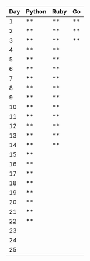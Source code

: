| Day | Python | Ruby | Go |
| --- | ------ | ---- | -- |
|   1 |     ** |   ** | ** |
|   2 |     ** |   ** | ** |
|   3 |     ** |   ** | ** |
|   4 |     ** |   ** |    |
|   5 |     ** |   ** |    |
|   6 |     ** |   ** |    |
|   7 |     ** |   ** |    |
|   8 |     ** |   ** |    |
|   9 |     ** |   ** |    |
|  10 |     ** |   ** |    |
|  11 |     ** |   ** |    |
|  12 |     ** |   ** |    |
|  13 |     ** |   ** |    |
|  14 |     ** |   ** |    |
|  15 |     ** |      |    |
|  16 |     ** |      |    |
|  17 |     ** |      |    |
|  18 |     ** |      |    |
|  19 |     ** |      |    |
|  20 |     ** |      |    |
|  21 |     ** |      |    |
|  22 |     ** |      |    |
|  23 |        |      |    |
|  24 |        |      |    |
|  25 |        |      |    |
